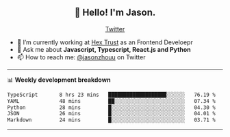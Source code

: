 <h2 align="center">👋 Hello! I'm Jason.</h2>
<p align="center">
  <a href="https://twitter.com/jasonzhouu">Twitter</a>
</p>


- 🔭 I’m currently working at [Hex Trust](https://hextrust.com/) as an Frontend Develoepr
- 💬 Ask me about **Javascript, Typescript, React.js and Python**
- 📫 How to reach me: [@jasonzhouu](https://twitter.com/jasonzhouu) on Twitter

-------

📊 **Weekly development breakdown**
<!--START_SECTION:waka-->

```txt
TypeScript       8 hrs 23 mins   ███████████████████░░░░░░   76.19 %
YAML             48 mins         ██░░░░░░░░░░░░░░░░░░░░░░░   07.34 %
Python           28 mins         █░░░░░░░░░░░░░░░░░░░░░░░░   04.30 %
JSON             26 mins         █░░░░░░░░░░░░░░░░░░░░░░░░   04.01 %
Markdown         24 mins         █░░░░░░░░░░░░░░░░░░░░░░░░   03.71 %
```

<!--END_SECTION:waka-->

-------
